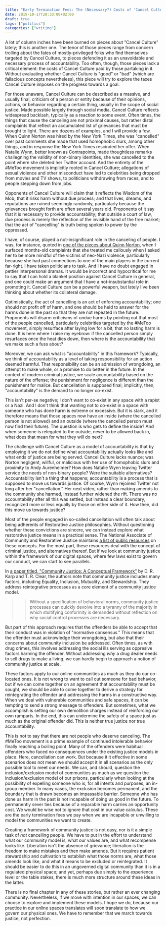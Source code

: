 ```yaml
---
title: "Early Termination Fees: The (Necessary?) Costs of 'Cancel Culture'"
date: 2019-10-17T20:30:00+02:00
draft: true
tags: ["politics"]
categories: ["writing"]
---
```


A lot of column inches have been burned on pieces about "Cancel Culture" lately; this is another one. The tenor of those pieces range from concern trolling about the fates of mostly-privileged folks who find themselves targeted by Cancel Culture, to pieces defending it as an unavoidable and necessary process of accountability. Too often, though, those pieces lack a critical element: the costs of Cancel Culture paid by those partaking in it. Without evaluating whether Cancel Culture is "good" or "bad" (which are fallacious concepts nevertheless), this piece will try to explore the taxes Cancel Culture imposes on the progress towards a goal.

<!--more-->

For those unaware, Cancel Culture can be described as a massive, and usually final, criticism of a person or entity because of their opinions, actions, or behavior regarding a certain thing, usually in the scope of social justice. Made possible largely through social media, Cancel Culture reflects widespread backlash, typically as a reaction to some event. Often times, the things that cause the canceling are not proximal causes, but rather distal complaints that reflect an accumulated list of grievances that must be brought to light. There are dozens of examples, and I will provide a few. When Quinn Norton was hired by the New York Times, she was "cancelled" over past comments she made that used homophobic slurs, among other things, and in response the New York Times rescinded her offer. When Natalie Wynn, better known as Contrapoints, made thoughtless remarks challegning the validity of non-binary identities, she was cancelled to the point where she deleted her Twitter account. And the entirety of the #MeToo movement is implicitly rooted in Cancel Culture; allegations of sexual violence and other misconduct have led to celebrities being dropped from movies and TV shows, to politicians withdrawing from races, and to people stepping down from jobs.

Opponents of Cancel Culture will claim that it reflects the Wisdom of the Mob; that it risks harm without due process; and that lives, dreams, and reputations are ruined seemingly randomly, particularly because the grievances brought forth are often several years old. Proponents of it say that it is necessary to provide accountability; that outside a court of law, due process is merely the reflection of the invisible hand of the free market; that the act of "cancelling" is truth being spoken to power by the oppressed.

I have, of course, played a not-insignificant role in the canceling of people. I was, for instance, quoted in [one of the pieces about Quinn Norton](https://www.ibtimes.com/who-quinn-norton-newly-hired-journalist-dismissed-past-controversial-tweets-2653351), when I surfaced months-old complaints that she treated me callously when I asked her to be more mindful of the victims of neo-Nazi violence, particularly because she had past connections to one of the main players in the current far-right. I have taken politicians to task. And I have no doubt engaged in pettier interpersonal dramas. It would be incorrect and hypocritical for me to say that I can hold a blanket position against Cancel Culture in general, and one could make an argument that I have a not-insubstantial role in promoting it. Cancel Culture can be a powerful weapon, but lately I've been thinking about whether its collateral damage.

Optimistically, the act of cancelling is an act of enforcing accountability; one should not profit off of harm, and one should be held to answer for the harms done in the past so that they are not repeated in the future. Proponents will disarm criticisms of undue harms by pointing out that most of the people cancelled, particularly celebrities targeted by the #MeToo movement, simply resurface after laying low for a bit; that no lasting harm is done. It is here where I raise my eyebrow: if the cancelled person simply resurfaces once the heat dies down, then where is the accountability that we make such a fuss about?

Moreover, we can ask what is "accountability" in this framework? Typically, we think of accountability as a level of taking responsibility for an action deemed harmful. That responsibility can be an admission of wrongdoing, an attempt to make whole, or a promise to do better in the future. In the context of modern criminal justice, we scale accountability based on the nature of the offense; the punishment for negligence is different than the punishment for malice. But cancellation is supposed final; implicitly, then, "accountability" is the demand to no longer co-exist.

This isn't per-se negative; I don't want to co-exist in any space with a rapist or a Nazi. And I don't think that wanting not to co-exist in a space with someone who has done harm is extreme or excessive. But it is stark, and it therefore means that those spaces now have an inside (where the cancelled person is not allowed) and an outside (where the cancelled person must now find their future). The question is who gets to define the inside? And when someone is relegated to the outside, never to be allowed back in, what does that mean for what they will do next?

The challenge with Cancel Culture as a model of accountability is that by employing it we do not define what accountability actually looks like and what ends of justice are being served. Cancel Culture lacks nuance; was Norton negligent, willful, or malicious with her use of homophobic slurs and proximity to Andy Aurenheimer? How does Natalie Wynn leaving Twitter service the needs of non-binary people? Were the suitable alternatives? Accountability isn't a thing that happens; accountability is a process that is supposed to move us towards justice. Of course, Wynn rejoined Twitter not long after her "cancellation." Her next video, rather than making amends to the community she harmed, instead further widened the rift. There was no accountability after all this was settled, but instead a clear boundary, recognized more or less equally by those on either side of it. How then, did this move us towards justice?

Most of the people engaged in so-called cancellation will often talk about being adherents of Restorative Justice philosophies. Without questioning whether these convictions are sincere, we can instead explore what restorative justice means in a practical sense. The National Associate of Community and Restorative Justice maintains [a list of public resources](https://nacrj.org/index.php?option=com_content&view=category&layout=blog&id=15&Itemid=148) on these concepts. For the most part, these resources deal with the concept of criminal justice, and alternatives thereof. But if we look at community justice within the framework of our digital spaces, where few laws exist to govern our conduct, we can start to see parallels.

In [a paper titled, "Community Justice: A Conceptual Framework"](https://pdfs.semanticscholar.org/73d0/a984e85ad5614d5d5c9fd65c93e7426b0e3f.pdf) by D. R. Karp and T. R. Clear, the authors note that community justice includes many factors, including Equality, Inclusion, Mutuality, and Stewardship. They address reintegrative processes as a core element of a community justice model.

>> Without a specification of behavioral norms, community justice processes can quickly devolve into a tyranny of the majority in which stultifying conformity is demanded without reflection on why social control processes are necessary.

But part of this approach requires that the offenders be able to accept that their conduct was in violation of "normative consensus." This means that the offender must acknowledge their wrongdoing, but also that their concerns about community inclusion be addressed. Often times, as with drug crimes, this involves addressing the social ills serving as oppresive factors harming the offender. Without addressing _why_ a drug dealer needs to sell drugs to make a living, we can hardly begin to approach a notion of community justice at scale.

These factors apply to our online communities as much as they do our co-located ones. It is not wrong to want to call out someone for bad behavior, but if we can come together on an agreement that accountability must be sought, we should be able to come together to derive a strategy for reintegrating the offender and addressing the harms in a constructive way. When we deal with vulnerable communities and safe spaces, it can be tempting to send a strong message to offenders. But sometimes, what we accomplish is setting our own demolition charges instead of reinforcing our own ramparts. In the end, this can undermine the safety of a space just as much as the original offender did. This is neither true justice nor true accountability.

This is not to say that there are not people who deserve canceling. The #MeToo movement is a prime example of continued intolerable behavior finally reaching a boiling point. Many of the offenders were habitual offenders who faced no consequences under the existing justice models in place. Here, cancellation can work. But because it it effective in some scenarios does not mean we should accept it in all scenarios as the only possible tool to meet our needs. We can, and should, question the inclusion/exclusion model of communities as much as we question the inclusion/exclusion model of our prisons, particularly when looking at the possibility of expelling someone who is, for all intents and purposes, an in-group member. In many cases, the exclusion becomes permanent, and the boundary that is drawn becomes an impassable barrier. Someone who has done us harm in the past is not incapable of doing us good in the future. To permanently sever ties because of a reparable harm carries an opportunity cost. We would be wise not to ignore that cost in our value calculus. These are the early termination fees we pay when we are incapable or unwilling to model the communities we want to create.

Creating a framework of community justice is not easy, nor is it a simple task of _not_ cancelling people. We have to put in the effort to understand what our community model is, what our values are, and what recompense looks like. Liberation isn't the absence of grievance; liberation is the freedom to make mistakes and then make amends. But it requires patient stewardship and cultivation to establish what those norms are, what those amends look like, and what it means to be excluded or reintegrated. It should be easier to do this in an ungoverned digital community than it is in a regulated physical space; and yet, perhaps due simply to the experience level or the table stakes, there is much more structure around these ideas in the latter.

There is no final chapter in any of these stories, but rather an ever changing community. Nevertheless, if we move with intention in our spaces, we can choose to explore and implement these models. I hope we do, because our practice in our online spaces translates will soon translate to how we govern our physical ones. We have to remember that we march towards justice, not perfection.